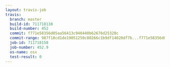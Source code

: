 ```yaml
---
layout: travis-job
travis:
  branch: master
  build-id: 711718138
  build-number: 452
  commit: f771e58356d05aa56413c940440b62676d25328c
  commit-range: 987f18cd1de19051250c80266c1b9df14020df7b...f771e58356d05aa56413c940440b62676d25328c
  job-id: 711718158
  job-number: 452.9
  os-name: osx
  test-result: 0
---
```


